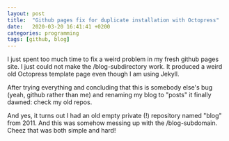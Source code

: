 ```yaml
---
layout: post
title:  "Github pages fix for duplicate installation with Octopress"
date:   2020-03-20 16:41:41 +0200
categories: programming
tags: [github, blog]
---
```


I just spent too much time to fix a weird problem in my fresh github pages site. I just could not make the /blog-subdirectory work. It produced a weird old Octopress template page even though I am using Jekyll.

After trying everything and concluding that this is somebody else's bug (yeah, github rather than me) and renaming my blog to "posts" it finally dawned: check my old repos.

And yes, it turns out I had an old empty private (!) repository named "blog" from 2011. And this was somehow messing up with the /blog-subdomain. Cheez that was both simple and hard!
